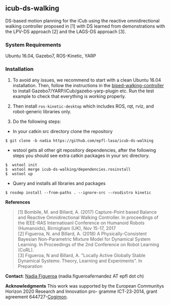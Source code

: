 ## icub-ds-walking
DS-based motion planning for the iCub using the reactive omnidirectional walking controller proposed in [1] with DS learned from demonstrations with the LPV-DS approach [2] and the LAGS-DS approach [3].

### System Requirements
Ubuntu 16.04, Gazebo7, ROS-Kinetic, YARP

### Installation
1. To avoid any issues, we recommend to start with a clean Ubuntu 16.04 installation. Then, follow the instructions in the [biped-walking-controller](https://github.com/epfl-lasa/biped-walking-controller) to install Gazebo7/YARP/iCub/gazebo-yarp-plugin etc. Run the test example to check that everything is working properly.

2. Then install ``ros-kinetic-desktop`` which includes ROS, rqt, rviz, and robot-generic libraries only.

3. Do the following steps:
* In your catkin src directory clone the repository
```
$ git clone -b nadia https://github.com/epfl-lasa/icub-ds-walking
```
* wstool gets all other git repository dependencies, after the following steps you should see extra catkin 
  packages in your src directory.
```
$  wstool init
$  wstool merge icub-ds-walking/dependencies.rosinstall 
$  wstool up 
```
* Query and installs all libraries and packages 
```
$ rosdep install --from-paths . --ignore-src --rosdistro kinetic 
```


**References**     
> [1] Bombile, M. and Billard, A. (2017) Capture-Point based Balance and Reactive Omnidirectional Walking Controller. In proceedings of the IEEE-RAS Internatioanl Conference on Humanoid Robots (Humanoids), Birmigham (UK), Nov 15-17, 2017  
> [2] Figueroa, N. and Billard, A. (2018) A Physically-Consistent Bayesian Non-Parametric Mixture Model for Dynamical System Learning. In Proceedings of the 2nd Conference on Robot Learning (CoRL).     
> [3] Figueroa, N and Billard, A. "Locally Active Globally Stable Dynamical Systems: Theory, Learning and Experiments". In Preparation 

**Contact**: [Nadia Figueroa](http://lasa.epfl.ch/people/member.php?SCIPER=238387) (nadia.figueroafernandez AT epfl dot ch)

**Acknowledgments**
This work was supported by the European Communitys Horizon 2020 Research and Innovation pro-
gramme ICT-23-2014, grant agreement 644727-[Cogimon](https://cogimon.eu/cognitive-interaction-motion-cogimon).
